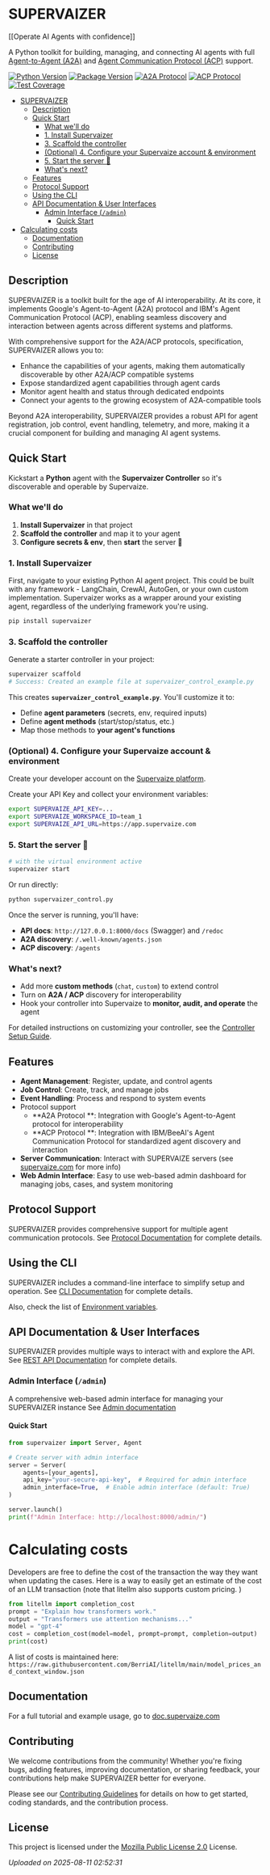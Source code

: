 # SUPERVAIZER

[[Operate AI Agents with confidence]]

A Python toolkit for building, managing, and connecting AI agents with full [Agent-to-Agent (A2A)](https://google.github.io/A2A/#/) and [Agent Communication Protocol (ACP)](https://github.com/i-am-bee/ACP) support.

[![Python Version](https://img.shields.io/badge/python-3.10%20%7C%203.11%20%7C%203.12-blue.svg)](https://www.python.org/downloads/)
[![Package Version](https://img.shields.io/badge/Supervaizer-0.9.6-yellow.svg)](https://github.com/supervaize/supervaizer)
[![A2A Protocol](https://img.shields.io/badge/A2A-Protocol-orange.svg)](https://google.github.io/A2A/)
[![ACP Protocol](https://img.shields.io/badge/ACP-Protocol-purple.svg)](https://github.com/i-am-bee/ACP)
[![Test Coverage](https://img.shields.io/badge/Coverage-81%25-brightgreen.svg)](https://github.com/supervaize/supervaizer)

- [SUPERVAIZER](#supervaizer)
  - [Description](#description)
  - [Quick Start](#quick-start)
    - [What we'll do](#what-well-do)
    - [1. Install Supervaizer](#1-install-supervaizer)
    - [3. Scaffold the controller](#3-scaffold-the-controller)
    - [(Optional) 4. Configure your Supervaize account \& environment](#optional-4-configure-your-supervaize-account--environment)
    - [5. Start the server 🚀](#5-start-the-server-)
    - [What's next?](#whats-next)
  - [Features](#features)
  - [Protocol Support](#protocol-support)
  - [Using the CLI](#using-the-cli)
  - [API Documentation \& User Interfaces](#api-documentation--user-interfaces)
    - [Admin Interface (`/admin`)](#admin-interface-admin)
      - [Quick Start](#quick-start-1)
- [Calculating costs](#calculating-costs)
  - [Documentation](#documentation)
  - [Contributing](#contributing)
  - [License](#license)

## Description

SUPERVAIZER is a toolkit built for the age of AI interoperability. At its core, it implements Google's Agent-to-Agent (A2A) protocol and IBM's Agent Communication Protocol (ACP), enabling seamless discovery and interaction between agents across different systems and platforms.

With comprehensive support for the A2A/ACP protocols, specification, SUPERVAIZER allows you to:

- Enhance the capabilities of your agents, making them automatically discoverable by other A2A/ACP compatible systems
- Expose standardized agent capabilities through agent cards
- Monitor agent health and status through dedicated endpoints
- Connect your agents to the growing ecosystem of A2A-compatible tools

Beyond A2A interoperability, SUPERVAIZER provides a robust API for agent registration, job control, event handling, telemetry, and more, making it a crucial component for building and managing AI agent systems.

## Quick Start

Kickstart a **Python** agent with the **Supervaizer Controller** so it's discoverable and operable by Supervaize.

### What we'll do

1. **Install Supervaizer** in that project
2. **Scaffold the controller** and map it to your agent
3. **Configure secrets & env**, then **start** the server 🚀

### 1. Install Supervaizer

First, navigate to your existing Python AI agent project. This could be built with any framework - LangChain, CrewAI, AutoGen, or your own custom implementation. Supervaizer works as a wrapper around your existing agent, regardless of the underlying framework you're using.

```bash
pip install supervaizer
```

### 3. Scaffold the controller

Generate a starter controller in your project:

```bash
supervaizer scaffold
# Success: Created an example file at supervaizer_control_example.py
```

This creates **`supervaizer_control_example.py`**. You'll customize it to:

- Define **agent parameters** (secrets, env, required inputs)
- Define **agent methods** (start/stop/status, etc.)
- Map those methods to **your agent's functions**

### (Optional) 4. Configure your Supervaize account & environment

Create your developer account on the [Supervaize platform](https://www.supervaize.com).

Create your API Key and collect your environment variables:

```bash
export SUPERVAIZE_API_KEY=...
export SUPERVAIZE_WORKSPACE_ID=team_1
export SUPERVAIZE_API_URL=https://app.supervaize.com
```

### 5. Start the server 🚀

```bash
# with the virtual environment active
supervaizer start
```

Or run directly:

```bash
python supervaizer_control.py
```

Once the server is running, you'll have:

- **API docs**: `http://127.0.0.1:8000/docs` (Swagger) and `/redoc`
- **A2A discovery**: `/.well-known/agents.json`
- **ACP discovery**: `/agents`

### What's next?

- Add more **custom methods** (`chat`, `custom`) to extend control
- Turn on **A2A / ACP** discovery for interoperability
- Hook your controller into Supervaize to **monitor, audit, and operate** the agent

For detailed instructions on customizing your controller, see the [Controller Setup Guide](https://doc.supervaize.com/docs/supervaizer-controller/controller-setup-guide).

## Features

- **Agent Management**: Register, update, and control agents
- **Job Control**: Create, track, and manage jobs
- **Event Handling**: Process and respond to system events
- Protocol support
  - **A2A Protocol **: Integration with Google's Agent-to-Agent protocol for interoperability
  - **ACP Protocol **: Integration with IBM/BeeAI's Agent Communication Protocol for standardized agent discovery and interaction
- **Server Communication**: Interact with SUPERVAIZE servers (see [supervaize.com](https://www.supervaize.com) for more info)
- **Web Admin Interface**: Easy to use web-based admin dashboard for managing jobs, cases, and system monitoring

## Protocol Support

SUPERVAIZER provides comprehensive support for multiple agent communication protocols. See [Protocol Documentation](PROTOCOLS.md) for complete details.

## Using the CLI

SUPERVAIZER includes a command-line interface to simplify setup and operation. See [CLI Documentation](CLI.md) for complete details.

Also, check the list of [Environment variables](CLI.md#environment-variables).

## API Documentation & User Interfaces

SUPERVAIZER provides multiple ways to interact with and explore the API. See [REST API Documentation](REST_API.md) for complete details.

### Admin Interface (`/admin`)

A comprehensive web-based admin interface for managing your SUPERVAIZER instance
See [Admin documentation](ADMIN_README.md)

#### Quick Start

```python
from supervaizer import Server, Agent

# Create server with admin interface
server = Server(
    agents=[your_agents],
    api_key="your-secure-api-key",  # Required for admin interface
    admin_interface=True,  # Enable admin interface (default: True)
)

server.launch()
print(f"Admin Interface: http://localhost:8000/admin/")
```

# Calculating costs

Developers are free to define the cost of the transaction the way they want when updating the cases.
Here is a way to easily get an estimate of the cost of an LLM transaction (note that litellm also supports custom pricing. )

```python
from litellm import completion_cost
prompt = "Explain how transformers work."
output = "Transformers use attention mechanisms..."
model = "gpt-4"
cost = completion_cost(model=model, prompt=prompt, completion=output)
print(cost)
```

A list of costs is maintained here:
`https://raw.githubusercontent.com/BerriAI/litellm/main/model_prices_and_context_window.json`

## Documentation

For a full tutorial and example usage, go to [doc.supervaize.com](https://doc.supervaize.com)

## Contributing

We welcome contributions from the community! Whether you're fixing bugs, adding features, improving documentation, or sharing feedback, your contributions help make SUPERVAIZER better for everyone.

Please see our [Contributing Guidelines](CONTRIBUTING.md) for details on how to get started, coding standards, and the contribution process.

## License

This project is licensed under the [Mozilla Public License 2.0](LICENSE.md) License.


*Uploaded on 2025-08-11 02:52:31*